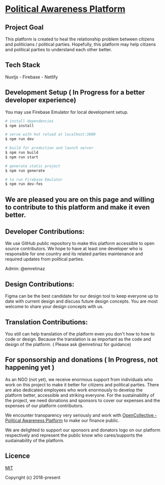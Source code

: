 # [Political Awareness Platform](https://politicalawarenessplatform.com/)

## Project Goal
This platform is created to heal the relationship problem between citizens and politicians / political parties. Hopefully, this platform may help citizens and political parties to understand each other better.
## Tech Stack

Nuxtjs - Firebase - Netlify
## Development Setup ( In Progress for a better developer experience)
You may use Firebase Emulator for local development setup.
```bash
# install dependencies
$ npm install

# serve with hot reload at localhost:3000
$ npm run dev

# build for production and launch server
$ npm run build
$ npm run start

# generate static project
$ npm run generate

# to run Firebase Emulator
$ npm run dev-fes
```

## We are pleased you are on this page and willing to contribute to this platform and make it even better. 

## Developer Contributions: 
We use GitHub public repository to make this platform accessible to open source contributors. We hope to have at least one developer who is responsible for one country and its related parties maintenance and required updates from political parties.

Admin: @emretinaz

## Design Contributions: 
Figma can be the best candidate for our design tool to keep everyone up to date with current design and discuss future design concepts. You are most welcome to share your design concepts with us. 

## Translation Contributions: 
You still can help translation of the platform even you don't how to how to code or design. Because the translation is as important as the code and design of the platform. ( Please ask @emretinaz for guidance)

## For sponsorship and donations  ( In Progress, not happening yet )

As an NGO (not yet), we receive enormous support from individuals who work on this project to make it better for citizens and political parties. There are also dedicated employees who work enormously to develop the platform better, accessible and striking everyone. For the sustainability of the project, we need donations and sponsors to cover our expenses and the expenses of our platform contributors.  

We encounter transparency very seriously and work with [OpenCollective - Political Awareness Platform](https://opencollective.com/political-awareness-platform)  to make our finance public. 

We are delighted to support our sponsors and donators logo on our platform respectively and represent the public know who cares/supports the sustainability of the platform.

## Licence
[MIT](https://opensource.org/licenses/MIT)

Copyright (c) 2018-present